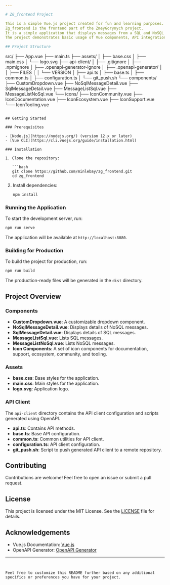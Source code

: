 ```yaml
--- 

# ZG_frontend Project

This is a simple Vue.js project created for fun and learning purposes. 
Zg_frontend is the frontend part of the ZmeyGorynych project. 
It is a simple application that displays messages from a SQL and NoSQL database.
The project demonstrates basic usage of Vue components, API integration, and styling.

## Project Structure

```
src/
├── App.vue
├── main.ts
├── assets/
│   ├── base.css
│   ├── main.css
│   └── logo.svg
├── api-client/
│   ├── .gitignore
│   ├── .npmignore
│   ├── .openapi-generator-ignore
│   ├── .openapi-generator/
│   │   ├── FILES
│   │   └── VERSION
│   ├── api.ts
│   ├── base.ts
│   ├── common.ts
│   ├── configuration.ts
│   └── git_push.sh
└── components/
    ├── CustomDropdown.vue
    ├── NoSqlMessageDetail.vue
    ├── SqlMessageDetail.vue
    ├── MessageListSql.vue
    ├── MessageListNoSql.vue
    └── icons/
        ├── IconCommunity.vue
        ├── IconDocumentation.vue
        ├── IconEcosystem.vue
        ├── IconSupport.vue
        └── IconTooling.vue
```

## Getting Started

### Prerequisites

- [Node.js](https://nodejs.org/) (version 12.x or later)
- [Vue CLI](https://cli.vuejs.org/guide/installation.html)

### Installation

1. Clone the repository:

   ```bash
   git clone https://github.com/minlebay/zg_frontend.git
   cd zg_frontend
   ```

2. Install dependencies:

   ```bash
   npm install
   ```

### Running the Application

To start the development server, run:

```bash
npm run serve
```

The application will be available at `http://localhost:8080`.

### Building for Production

To build the project for production, run:

```bash
npm run build
```

The production-ready files will be generated in the `dist` directory.

## Project Overview

### Components

- **CustomDropdown.vue**: A customizable dropdown component.
- **NoSqlMessageDetail.vue**: Displays details of NoSQL messages.
- **SqlMessageDetail.vue**: Displays details of SQL messages.
- **MessageListSql.vue**: Lists SQL messages.
- **MessageListNoSql.vue**: Lists NoSQL messages.
- **Icon Components**: A set of icon components for documentation, support, ecosystem, community, and tooling.

### Assets

- **base.css**: Base styles for the application.
- **main.css**: Main styles for the application.
- **logo.svg**: Application logo.

### API Client

The `api-client` directory contains the API client configuration and scripts generated using OpenAPI.

- **api.ts**: Contains API methods.
- **base.ts**: Base API configuration.
- **common.ts**: Common utilities for API client.
- **configuration.ts**: API client configuration.
- **git_push.sh**: Script to push generated API client to a remote repository.

## Contributing

Contributions are welcome! Feel free to open an issue or submit a pull request.

## License

This project is licensed under the MIT License. See the [LICENSE](LICENSE) file for details.

## Acknowledgements

- Vue.js Documentation: [Vue.js](https://vuejs.org/)
- OpenAPI Generator: [OpenAPI Generator](https://openapi-generator.tech/)

---
```


Feel free to customize this README further based on any additional specifics or preferences you have for your project.